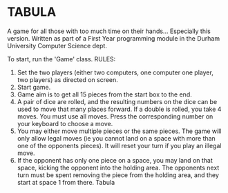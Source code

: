 # TABULA
A game for all those with too much time on their hands... Especially this version. 
Written as part of a First Year programming module in the Durham University Computer Science dept.

To start, run the 'Game' class.
RULES: 
1. Set the two players (either two computers, one computer one player, two players) as directed on screen.
2. Start game.
3. Game aim is to get all 15 pieces from the start box to the end. 
4. A pair of dice are rolled, and the resulting numbers on the dice can be used to move that many places forward. If a double is rolled, you take 4 moves. You must use all moves. Press the corresponding number on your keyboard to choose a move.
5. You may either move multiple pieces or the same pieces. The game will only allow legal moves (ie you cannot land on a space with more than one of the opponents pieces). It will reset your turn if you play an illegal move.
6. If the opponent has only one piece on a space, you may land on that space, kicking the opponent into the holding area. The opponents next turn must be spent removing the piece from the holding area, and they start at space 1 from there. Tabula
